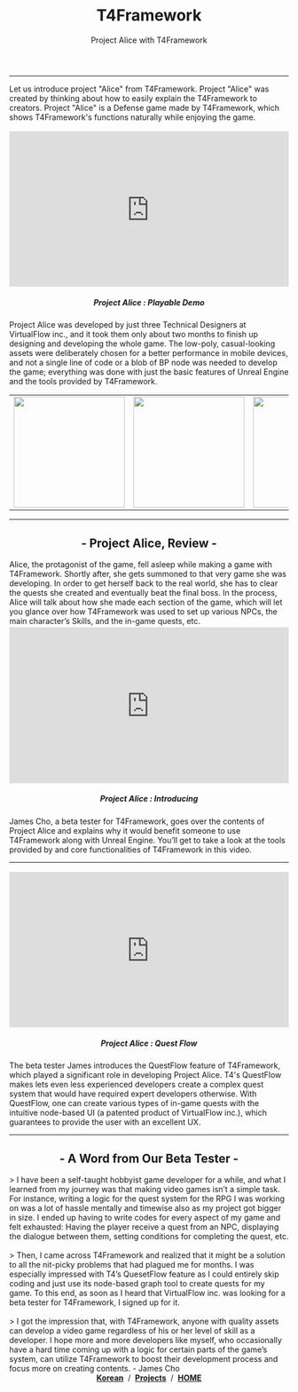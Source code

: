 ﻿---
layout: page
title: T4Framework
subtitle: Project Alice with T4Framework
---
<style>
	.embed-container {
		position: relative;
		padding-bottom: 56.25%;
		height: 0;
		overflow: hidden;
		max-width: 100%;
	}

	.embed-container iframe, .embed-container object, .embed-container embed {
		position: absolute;
		top: 1%;
		down: 1%;
		left: 0%;
		width: 100%;
		height: 100%;
	}

	table {
		border-spacing: 0;
	} 

</style>
<hr />

Let us introduce project "Alice" from T4Framework. Project "Alice" was created by thinking about how to easily explain the T4Framework to creators. Project "Alice" is a Defense game made by T4Framework, which shows T4Framework's functions naturally while enjoying the game.
<div class="embed-container"><iframe src="https://www.youtube.com/embed/4TH4oQpk-Hk" frameborder="0" width="1280" height="720"></iframe></div>
<center><h5>Project Alice : Playable Demo</h5></center>

Project Alice was developed by just three Technical Designers at VirtualFlow inc., 
and it took them only about two months to finish up designing and developing the whole game. 
The low-poly, casual-looking assets were deliberately chosen for a better performance in mobile devices, 
and not a single line of code or a blob of BP node was needed to develop the game; 
everything was done with just the basic features of Unreal Engine and the tools provided by T4Framework.

<table border=0>
	<tr>
		<td><a href="https://t4framework.com/img/capture_1.png" target="_blank"><img src="https://t4framework.com/img/capture_1.png" width="200"></a></td>
		<td><a href="https://t4framework.com/img/capture_2.png" target="_blank"><img src="https://t4framework.com/img/capture_2.png" width="200"></a></td>
		<td><a href="https://t4framework.com/img/capture_3.png" target="_blank"><img src="https://t4framework.com/img/capture_3.png" width="200"></a></td>
		<td><a href="https://t4framework.com/img/capture_4.png" target="_blank"><img src="https://t4framework.com/img/capture_4.png" width="200"></a></td>
	</tr>
</table>

<hr />

<center><h2>- Project Alice, Review -</h2></center>
Alice, the protagonist of the game, fell asleep while making a game with T4Framework. 
Shortly after, she gets summoned to that very game she was developing. 
In order to get herself back to the real world, she has to clear the quests she created and eventually beat the final boss. In the process, 
Alice will talk about how she made each section of the game, which will let you glance over how T4Framework was used to set up various NPCs, the main character’s Skills, and the in-game quests, etc.

<div class="embed-container"><iframe src="https://www.youtube.com/embed/2Gd1Daa7DeA" frameborder="0" width="1280" height="720"></iframe></div>
<center><h5>Project Alice : Introducing</h5></center>
James Cho, a beta tester for T4Framework, goes over the contents of Project Alice and explains why it would benefit someone to use T4Framework along with Unreal Engine. 
You’ll get to take a look at the tools provided by and core functionalities of T4Framework in this video.

<hr />
<div class="embed-container"><iframe src="https://www.youtube.com/embed/JdIpRyy2K1o" frameborder="0" width="1280" height="720"></iframe></div>
<center><h5>Project Alice : Quest Flow</h5></center>
The beta tester James introduces the QuestFlow feature of T4Framework, which played a significant role in developing Project Alice. 
T4's QuestFlow makes lets even less experienced developers create a complex quest system that would have required expert developers otherwise. 
With QuestFlow, one can create various types of in-game quests with the intuitive node-based UI (a patented product of VirtualFlow inc.), 
which guarantees to provide the user with an excellent UX.

<hr />

<center><h2>- A Word from Our Beta Tester -</h2></center>
> I have been a self-taught hobbyist game developer for a while, and what I learned from my journey was that making video games isn’t a simple task. For instance, writing a logic for the quest system for the RPG I was working on was a lot of hassle mentally and timewise also as my project got bigger in size. I ended up having to write codes for every aspect of my game and felt exhausted: Having the player receive a quest from an NPC, displaying the dialogue between them, setting conditions for completing the quest, etc. <br><br>
> Then, I came across T4Framework and realized that it might be a solution to all the nit-picky problems that had plagued me for months. I was especially impressed with T4’s QuesetFlow feature as I could entirely skip coding and just use its node-based graph tool to create quests for my game. To this end, as soon as I heard that VirtualFlow inc. was looking for a beta tester for T4Framework, I signed up for it.<br><br>
> I got the impression that, with T4Framework, anyone with quality assets can develop a video game regardless of his or her level of skill as a developer. I hope more and more developers like myself, who occasionally have a hard time coming up with a logic for certain parts of the game’s system, can utilize T4Framework to boost their development process and focus more on creating contents. - James Cho

<center><a href="https://t4framework.com/ProjectAlice/"><b>Korean</b></a> &nbsp;/&nbsp; <a href="https://t4framework.com/Projects_en/"><b>Projects</b></a> &nbsp;/&nbsp; <a href="https://t4framework.com/index_en/"><b>HOME</b></a></center>
